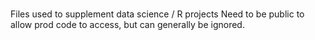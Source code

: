 ###
Files used to supplement data science / R projects
Need to be public to allow prod code to access, but can generally be ignored.
